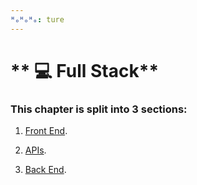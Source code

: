 ```yaml
---
ᴴₒᴴₒᴴₒ: ture
---
```


# ** 💻 Full Stack**

### **This chapter is split into 3 sections:**

1. [Front End](Frontend/README.md).

2. [APIs](API/README.md).

3. [Back End](Backend/README.md).